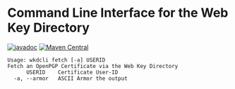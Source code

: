 <!--
SPDX-FileCopyrightText: 2022 Paul Schaub <vanitasvitae@fsfe.org>

SPDX-License-Identifier: Apache-2.0
-->

# Command Line Interface for the Web Key Directory

[![javadoc](https://javadoc.io/badge2/org.pgpainless/wkd-java-cli/javadoc.svg)](https://javadoc.io/doc/org.pgpainless/wkd-java-cli)
[![Maven Central](https://badgen.net/maven/v/maven-central/org.pgpainless/wkd-java-cli)](https://search.maven.org/artifact/org.pgpainless/wkd-java-cli)


```shell
Usage: wkdcli fetch [-a] USERID
Fetch an OpenPGP Certificate via the Web Key Directory
      USERID    Certificate User-ID
  -a, --armor   ASCII Armor the output
```